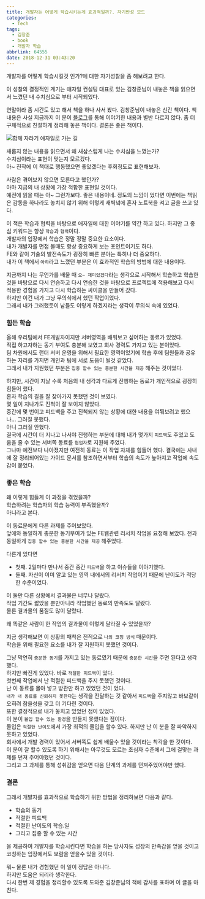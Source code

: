 ```yaml
---
title: 개발자는 어떻게 학습시키는게 효과적일까?. 자기반성 모드
categories:
  - Tech
tags:
  - 김창준
  - book
  - 개발자 학습
abbrlink: 64555
date: 2018-12-31 03:43:20
---
```


개발자를 어떻게 학습시킬것 인가?에 대한 자기성찰을 좀 해보려고 한다.

이 성찰의 결정적인 계기는
애자일 컨설팅 대표로 있는 김창준님이 내놓은 책을 읽으면서 느꼈던 내 수치심으로 부터 시작되었다.

연말이라 좀 시간도 있고 해서 책을 하나 사서 봤다. 김창준님이 내놓은 신간 책이다.
책 내용은 사실 지금까지 이 분이 [블로그](http://agile.egloos.com/)를 통해 이야기한 내용과 별반 다르지 않다.
좀 더 구체적으로 친절하게 정리해 놓은 책이다. 결론은 좋은 책이다.

![함께 자라기 애자일로 가는 길](book.jpg)

새롭지 않는 내용을 읽으면서 왜 새삼스럽게 나는 수치심을 느꼈는가?  
수치심이라는 표현이 맞는지 모르겠다.  
아~ 진작에 이 책대로 행동했으면 좋았겠다는 후회정도로 표현해보자.

사람은 겪어보지 않으면 모른다고 했던가?  
아마 지금의 내 상황에 가장 적합한 표현일 것이다.  
예전에 읽을 때는 아~ 그런가보다. 좋은 내용이네. 정도의 느낌이 었다면
이번에는 책읽은 감동을 하나라도 놓치지 않기 위해 이렇게 새벽녘에 혼자 노트북을 켜고 글을 쓰고 있다.

이 책은 학습과 협력을 바탕으로 애자일에 대한 이야기를 약간 하고 있다. 하지만 그 중심 키워드는 항상 `학습`과 `협력`이다.  
개발자의 입장에서 학습은 정말 정말 중요한 요소이다.  
내가 개발자를 면접 볼때도 항상 중요하게 보는 포인트이기도 하다.  
FE와 같이 기술의 발전속도가 굉장히 빠른 분야는 특히나 더 중요하다.  
내가 이 책에서 `아하`라고 느꼈던 부분은 이 효과적인 학습의 방법에 대한 내용이다.

지금까지 나는 무언가를 배울 때 `오~ 재미있겠다`라는 생각으로 시작해서 학습하고 학습한 것을 바탕으로 다시 연습하고 다시 연습한 것을 바탕으로 프로젝트에 적용해보고 다시 적용한 경험을 가지고 다시 학습하는 싸이클을 만들어 갔다.  
하지만 이건 내가 그냥 무의식에서 했던 작업이었다.  
그래서 내가 그러했듯이 남들도 이렇게 하겠지라는 생각이 무의식 속에 있었다.

### 힘든 학습

올해 우리팀에서 FE개발자이지만 서버영역을 배워보고 싶어하는 동료가 있었다.  
직접 하고자하는 동기 부여도 충분해 보였고 회사 경력도 가지고 있는 분이었다.  
팀 차원에서도 랜더 서버 운영을 위해서 필요한 영역이었기에 학습 후에 팀원들과 공유하는 자리를 가지면 개인과 팀에 서로 도움이 될것 같았다.  
그래서 내가 지원했던 부분은 `집중 할수 있는 충분한 시간을 제공` 해주는 것이었다.

하지만, 시간이 지날 수록 처음의 내 생각과 다르게 진행하는 동료가 개인적으로 굉장히 힘들어 했다.  
혼자 학습의 길을 잘 찾아가지 못했던 것이 보였다.  
몇 일이 지나가도 진척이 잘 보이지 않았다.  
중간에 몇 번이고 피드백을 주고 진척되지 않는 상황에 대한 내용을 여쭤보려고 했으나... 그러질 못했다.  
아니 그러질 안했다.  
결국에 시간이 더 지나고 나서야 진행하는 부분에 대해 내가 몇가지 `피드백`도 주었고 도움을 줄 수 있는 서버쪽 동료를 `협업자`로 지원해 주었다.  
그나마 예전보다 나아졌지만 여전히 동료는 이 작업 자체를 힘들어 했다.
결국에는 사내에 잘 정리되어있는 가이드 문서를 참조하면서부터 학습의 속도가 높아지고 작업에 속도감이 붙었다.

### 좋은 학습

왜 이렇게 힘들게 이 과정을 겪었을까?  
학습하려는 학습자의 학습 능력이 부족했을까?  
아니라고 본다.

이 동료분에게 다른 과제를 주어보았다.  
앞에와 동일하게 충분한 동기부여가 있는 FE웹관련 리서치 작업을 요청해 보았다.
전과 동일하게 `집중 할수 있는 충분한 시간을 제공` 해주었다.

다른게 있다면

- 첫째. 2일마다 만나서 중간 중간 `피드백`을 하고 이슈들을 이야기했다.
- 둘째. 자신이 이미 알고 있는 영역 내에서의 리서치 작업이기 때문에 난이도가 적당한 수준이었다.

이 둘만 다른 상황에서 결과물은 너무나 달랐다.  
작업 기간도 짧았을 뿐만아니라 작업했던 동료의 만족도도 달랐다.  
물론 결과물의 품질도 많이 달랐다.

왜 똑같은 사람이 한 작업의 결과물이 이렇게 달라질 수 있었을까?

지금 생각해보면 이 상황의 패착은 전적으로 `나의 코칭 방식` 때문이다.  
학습을 위해 필요한 요소를 내가 잘 지원하지 못했던 것이다.

그냥 막연히 `충분한 동기`를 가지고 있는 동료였기 때문에 `충분한 시간`을 주면 된다고 생각했다.  
하지만 빠진게 있었다. 바로 `적절한 피드백`이 었다.  
첫번째 작업에서 난 적절한 피드백을 주지 못했던 것이다.  
난 이 동료를 몰아 넣고 방관만 하고 있었던 것이 었다.  
`내가 내 동료를 신뢰하지 못한다`는 생각을 전달하는 것 같아서 `피드백`을 주지않고 바보같이 오히려 참을성을 갖고 더 기다린 것이다.  
또한 결정적으로 내가 놓치고 있었던 점이 있었다.  
이 분이 `몰입 할수 있는 환경`을 만들지 못했다는 점이다.  
몰입은 `적절한 난이도`에서 가장 최적의 몰입을 할수 있다. 하지만 난 이 분을 잘 파악하지 못하고 있었다.  
회사에서 개발 경력이 있어서 서버쪽도 쉽게 배울수 있을 것이라는 착각을 한 것이다.  
이 분이 잘 할수 있도록 하기 위해서는 아무것도 모르는 초심자 수준에서 그에 걸맞는 과제를 던져 주어야했던 것이다.  
그리고 그 과제를 통해 성취감을 얻으면 다음 단계의 과제를 던져주었어야만 했다.

### 결론

그래서 개발자를 효과적으로 학습하기 위한 방법을 정리하보면 다음과 같다.

- 학습의 동기
- 적절한 피드백
- 적절한 난이도의 학습.일
- 그리고 집중 할 수 있는 시간

을 제공하여 개발자를 학습시킨다면 학습을 하는 당사자도 성장의 만족감을 얻을 것이고  
코칭하는 입장에서도 보람을 얻을수 있을 것이다.

뭐~ 물론 내가 경험했던 이 일이 정답은 아니다.  
하지만 도움은 되리라 생각한다.  
다시 한번 제 경험을 정리할수 있도록 도와준 김창준님의 책에 감사를 표하며 이 글을 마친다.
